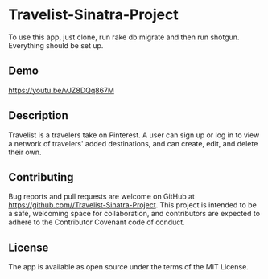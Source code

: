 # Travelist-Sinatra-Project

To use this app, just clone, run rake db:migrate and then run shotgun. Everything should be set up.

## Demo

 https://youtu.be/vJZ8DQq867M

## Description
Travelist is a travelers take on Pinterest.  A user can sign up or log in to view a network of travelers' added destinations, and can create, edit, and delete their own.

## Contributing
Bug reports and pull requests are welcome on GitHub at https://github.com//Travelist-Sinatra-Project. This project is intended to be a safe, welcoming space for collaboration, and contributors are expected to adhere to the Contributor Covenant code of conduct.

## License
The app is available as open source under the terms of the MIT License.

